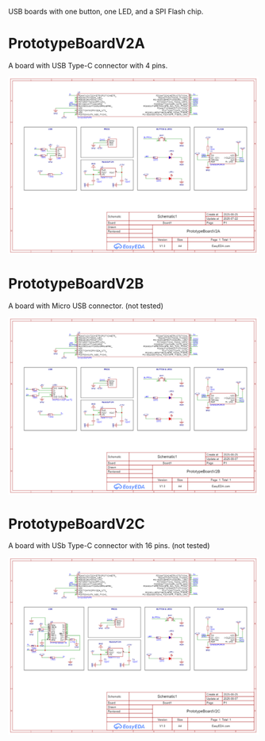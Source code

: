 USB boards with one button, one LED, and a SPI Flash chip.

# PrototypeBoardV2A
A board with USB Type-C connector with 4 pins.

![Schematic](PrototypeBoardV2A/PrototypeBoardV2A_Schematic.png)
# PrototypeBoardV2B
A board with Micro USB connector. (not tested)

![Schematic](PrototypeBoardV2B/PrototypeBoardV2B_Schematic.png)
# PrototypeBoardV2C
A board with USb Type-C connector with 16 pins. (not tested)

![Schematic](PrototypeBoardV2C/PrototypeBoardV2C_Schematic.png)